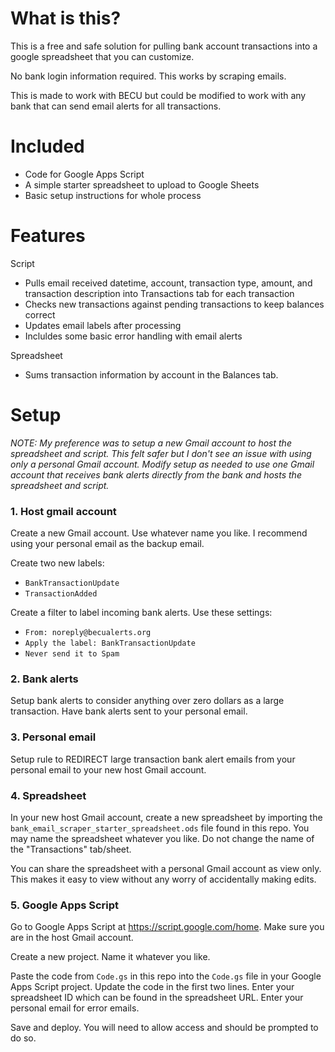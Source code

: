 # What is this?

This is a free and safe solution for pulling bank account transactions into a google spreadsheet that you can customize.

No bank login information required.  This works by scraping emails.

This is made to work with BECU but could be modified to work with any bank that can send email alerts for all transactions.

# Included

- Code for Google Apps Script
- A simple starter spreadsheet to upload to Google Sheets
- Basic setup instructions for whole process

# Features

Script
- Pulls email received datetime, account, transaction type, amount, and transaction description into Transactions tab for each transaction
- Checks new transactions against pending transactions to keep balances correct
- Updates email labels after processing
- Incluldes some basic error handling with email alerts

Spreadsheet
- Sums transaction information by account in the Balances tab.


# Setup

_NOTE: My preference was to setup a new Gmail account to host the spreadsheet and script. This felt safer but I don't see an issue with using only a personal Gmail account.  Modify setup as needed to use one Gmail account that receives bank alerts directly from the bank and hosts the spreadsheet and script._

### 1. Host gmail account
Create a new Gmail account.  Use whatever name you like.  I recommend using your personal email as the backup email.

Create two new labels:
- `BankTransactionUpdate`
- `TransactionAdded`

Create a filter to label incoming bank alerts.  Use these settings:
- `From: noreply@becualerts.org`
- `Apply the label: BankTransactionUpdate`
- `Never send it to Spam`

### 2. Bank alerts
Setup bank alerts to consider anything over zero dollars as a large transaction.  Have bank alerts sent to your personal email.

### 3. Personal email
Setup rule to REDIRECT large transaction bank alert emails from your personal email to your new host Gmail account.

### 4. Spreadsheet
In your new host Gmail account, create a new spreadsheet by importing the `bank_email_scraper_starter_spreadsheet.ods` file found in this repo.  You may name the spreadsheet whatever you like.  Do not change the name of the "Transactions" tab/sheet.

You can share the spreadsheet with a personal Gmail account as view only.  This makes it easy to view without any worry of accidentally making edits.

### 5. Google Apps Script
Go to Google Apps Script at https://script.google.com/home.  Make sure you are in the host Gmail account.

Create a new project. Name it whatever you like.

Paste the code from `Code.gs` in this repo into the `Code.gs` file in your Google Apps Script project.  Update the code in the first two lines.  Enter your spreadsheet ID which can be found in the spreadsheet URL.  Enter your personal email for error emails.

Save and deploy.  You will need to allow access and should be prompted to do so.

